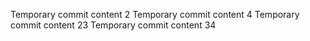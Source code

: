 Temporary commit content 2
Temporary commit content 4
Temporary commit content 23
Temporary commit content 34
